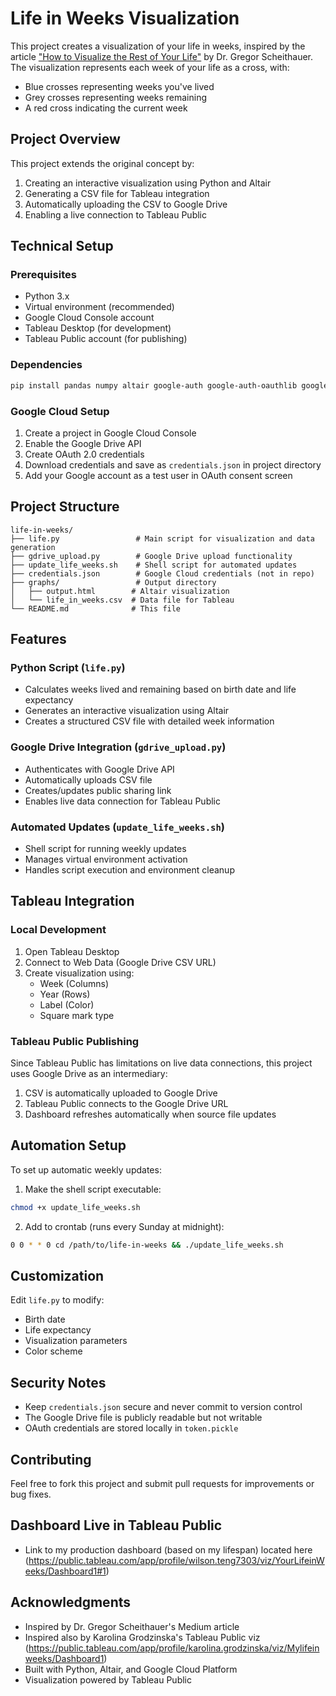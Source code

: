 # Life in Weeks Visualization

This project creates a visualization of your life in weeks, inspired by the article ["How to Visualize the Rest of Your Life"](https://medium.com/towards-data-science/how-to-visualize-the-rest-of-your-life-28f943b1f70b) by Dr. Gregor Scheithauer. The visualization represents each week of your life as a cross, with:
- Blue crosses representing weeks you've lived
- Grey crosses representing weeks remaining
- A red cross indicating the current week

## Project Overview

This project extends the original concept by:
1. Creating an interactive visualization using Python and Altair
2. Generating a CSV file for Tableau integration
3. Automatically uploading the CSV to Google Drive
4. Enabling a live connection to Tableau Public

## Technical Setup

### Prerequisites
- Python 3.x
- Virtual environment (recommended)
- Google Cloud Console account
- Tableau Desktop (for development)
- Tableau Public account (for publishing)

### Dependencies
```bash
pip install pandas numpy altair google-auth google-auth-oauthlib google-auth-httplib2 google-api-python-client
```

### Google Cloud Setup
1. Create a project in Google Cloud Console
2. Enable the Google Drive API
3. Create OAuth 2.0 credentials
4. Download credentials and save as `credentials.json` in project directory
5. Add your Google account as a test user in OAuth consent screen

## Project Structure
```
life-in-weeks/
├── life.py                 # Main script for visualization and data generation
├── gdrive_upload.py        # Google Drive upload functionality
├── update_life_weeks.sh    # Shell script for automated updates
├── credentials.json        # Google Cloud credentials (not in repo)
├── graphs/                 # Output directory
│   ├── output.html        # Altair visualization
│   └── life_in_weeks.csv  # Data file for Tableau
└── README.md              # This file
```

## Features

### Python Script (`life.py`)
- Calculates weeks lived and remaining based on birth date and life expectancy
- Generates an interactive visualization using Altair
- Creates a structured CSV file with detailed week information

### Google Drive Integration (`gdrive_upload.py`)
- Authenticates with Google Drive API
- Automatically uploads CSV file
- Creates/updates public sharing link
- Enables live data connection for Tableau Public

### Automated Updates (`update_life_weeks.sh`)
- Shell script for running weekly updates
- Manages virtual environment activation
- Handles script execution and environment cleanup

## Tableau Integration

### Local Development
1. Open Tableau Desktop
2. Connect to Web Data (Google Drive CSV URL)
3. Create visualization using:
   - Week (Columns)
   - Year (Rows)
   - Label (Color)
   - Square mark type

### Tableau Public Publishing
Since Tableau Public has limitations on live data connections, this project uses Google Drive as an intermediary:
1. CSV is automatically uploaded to Google Drive
2. Tableau Public connects to the Google Drive URL
3. Dashboard refreshes automatically when source file updates

## Automation Setup

To set up automatic weekly updates:

1. Make the shell script executable:
```bash
chmod +x update_life_weeks.sh
```

2. Add to crontab (runs every Sunday at midnight):
```bash
0 0 * * 0 cd /path/to/life-in-weeks && ./update_life_weeks.sh
```

## Customization

Edit `life.py` to modify:
- Birth date
- Life expectancy
- Visualization parameters
- Color scheme

## Security Notes

- Keep `credentials.json` secure and never commit to version control
- The Google Drive file is publicly readable but not writable
- OAuth credentials are stored locally in `token.pickle`

## Contributing

Feel free to fork this project and submit pull requests for improvements or bug fixes.

## Dashboard Live in Tableau Public

- Link to my production dashboard (based on my lifespan) located here (https://public.tableau.com/app/profile/wilson.teng7303/viz/YourLifeinWeeks/Dashboard1#1)

## Acknowledgments

- Inspired by Dr. Gregor Scheithauer's Medium article
- Inspired also by Karolina Grodzinska's Tableau Public viz (https://public.tableau.com/app/profile/karolina.grodzinska/viz/Mylifeinweeks/Dashboard1)
- Built with Python, Altair, and Google Cloud Platform
- Visualization powered by Tableau Public 